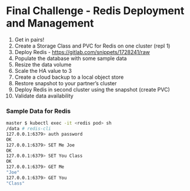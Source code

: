 # Final Challenge - Redis Deployment and Management

1. Get in pairs!
2. Create a Storage Class and PVC for Redis on one cluster (repl 1)
3. Deploy Redis - https://gitlab.com/snippets/1728241/raw 
4. Populate the database with some sample data
5. Resize the data volume
6. Scale the HA value to 3
7. Create a cloud backup to a local object store
8. Restore snapshot to your partner’s cluster
9. Deploy Redis in second cluster using the snapshot (create PVC)
10. Validate data availability

### Sample Data for Redis
```bash
master $ kubectl exec -it <redis pod> sh 
/data # redis-cli
127.0.0.1:6379> auth password
OK
127.0.0.1:6379> SET Me Joe
OK
127.0.0.1:6379> SET You Class
OK
127.0.0.1:6379> GET Me
"Joe"
127.0.0.1:6379> GET You
"Class"
```